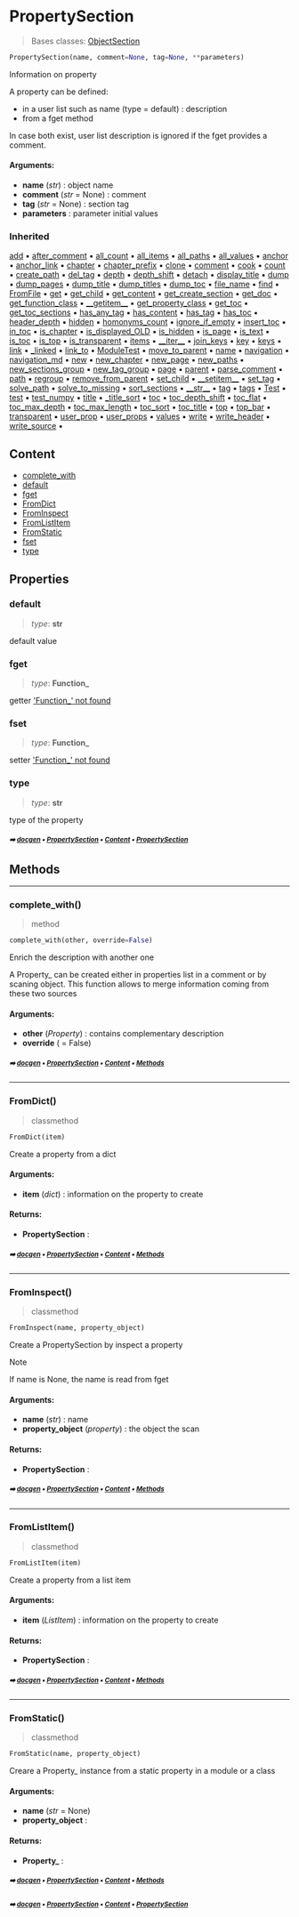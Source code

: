 # PropertySection

> Bases classes: [ObjectSection](pydoc-objectsection.md#objectsection)

``` python
PropertySection(name, comment=None, tag=None, **parameters)
```

Information on property

A property can be defined:
- in a user list such as name (type = default) : description
- from a fget method

In case both exist, user list description is ignored if the
fget provides a comment.

#### Arguments:
- **name** (_str_) : object name
- **comment** (_str_ = None) : comment
- **tag** (_str_ = None) : section tag
- **parameters** : parameter initial values

### Inherited

[add](tree-tree.md#add) :black_small_square: [after_comment](docum-section.md#after_comment) :black_small_square: [all_count](tree-tree.md#all_count) :black_small_square: [all_items](tree-tree.md#all_items) :black_small_square: [all_paths](tree-tree.md#all_paths) :black_small_square: [all_values](tree-tree.md#all_values) :black_small_square: [anchor](docum-section.md#anchor) :black_small_square: [anchor_link](docum-section.md#anchor_link) :black_small_square: [chapter](docum-section.md#chapter) :black_small_square: [chapter_prefix](docum-section.md#chapter_prefix) :black_small_square: [clone](pydoc-objectsection.md#clone) :black_small_square: [comment](docum-section.md#comment) :black_small_square: [cook](docum-section.md#cook) :black_small_square: [count](tree-tree.md#count) :black_small_square: [create_path](tree-tree.md#create_path) :black_small_square: [del_tag](docum-section.md#del_tag) :black_small_square: [depth](tree-tree.md#depth) :black_small_square: [depth_shift](docum-section.md#depth_shift) :black_small_square: [detach](tree-tree.md#detach) :black_small_square: [display_title](docum-section.md#display_title) :black_small_square: [dump](tree-tree.md#dump) :black_small_square: [dump_pages](docum-section.md#dump_pages) :black_small_square: [dump_title](docum-section.md#dump_title) :black_small_square: [dump_titles](docum-section.md#dump_titles) :black_small_square: [dump_toc](docum-section.md#dump_toc) :black_small_square: [file_name](docum-section.md#file_name) :black_small_square: [find](tree-tree.md#find) :black_small_square: [FromFile](tree-tree.md#fromfile) :black_small_square: [get](tree-tree.md#get) :black_small_square: [get_child](tree-treelist.md#get_child) :black_small_square: [get_content](docum-section.md#get_content) :black_small_square: [get_create_section](docum-section.md#get_create_section) :black_small_square: [get_doc](pydoc-objectsection.md#get_doc) :black_small_square: [get_function_class](pydoc-objectsection.md#get_function_class) :black_small_square: [\_\_getitem__](tree-tree.md#__getitem__) :black_small_square: [get_property_class](pydoc-objectsection.md#get_property_class) :black_small_square: [get_toc](docum-section.md#get_toc) :black_small_square: [get_toc_sections](docum-section.md#get_toc_sections) :black_small_square: [has_any_tag](docum-section.md#has_any_tag) :black_small_square: [has_content](docum-section.md#has_content) :black_small_square: [has_tag](docum-section.md#has_tag) :black_small_square: [has_toc](docum-section.md#has_toc) :black_small_square: [header_depth](docum-section.md#header_depth) :black_small_square: [hidden](docum-section.md#hidden) :black_small_square: [homonyms_count](docum-section.md#homonyms_count) :black_small_square: [ignore_if_empty](docum-section.md#ignore_if_empty) :black_small_square: [insert_toc](docum-section.md#insert_toc) :black_small_square: [in_toc](docum-section.md#in_toc) :black_small_square: [is_chapter](docum-section.md#is_chapter) :black_small_square: [is_displayed_OLD](docum-section.md#is_displayed_old) :black_small_square: [is_hidden](docum-section.md#is_hidden) :black_small_square: [is_page](docum-section.md#is_page) :black_small_square: [is_text](docum-section.md#is_text) :black_small_square: [is_toc](docum-section.md#is_toc) :black_small_square: [is_top](tree-tree.md#is_top) :black_small_square: [is_transparent](docum-section.md#is_transparent) :black_small_square: [items](tree-treelist.md#items) :black_small_square: [\_\_iter__](tree-tree.md#__iter__) :black_small_square: [join_keys](tree-tree.md#join_keys) :black_small_square: [key](tree-tree.md#key) :black_small_square: [keys](tree-treelist.md#keys) :black_small_square: [link](docum-section.md#link) :black_small_square: [\_linked](docum-section.md#_linked) :black_small_square: [link_to](docum-section.md#link_to) :black_small_square: [ModuleTest](docum-section.md#moduletest) :black_small_square: [move_to_parent](tree-tree.md#move_to_parent) :black_small_square: [name](pydoc-objectsection.md#name) :black_small_square: [navigation](docum-section.md#navigation) :black_small_square: [navigation_md](docum-section.md#navigation_md) :black_small_square: [new](docum-section.md#new) :black_small_square: [new_chapter](docum-section.md#new_chapter) :black_small_square: [new_page](docum-section.md#new_page) :black_small_square: [new_paths](tree-tree.md#new_paths) :black_small_square: [new_sections_group](docum-section.md#new_sections_group) :black_small_square: [new_tag_group](docum-section.md#new_tag_group) :black_small_square: [page](docum-section.md#page) :black_small_square: [parent](tree-tree.md#parent) :black_small_square: [parse_comment](docum-section.md#parse_comment) :black_small_square: [path](tree-tree.md#path) :black_small_square: [regroup](pydoc-objectsection.md#regroup) :black_small_square: [remove_from_parent](tree-treelist.md#remove_from_parent) :black_small_square: [set_child](tree-treelist.md#set_child) :black_small_square: [\_\_setitem__](tree-tree.md#__setitem__) :black_small_square: [set_tag](docum-section.md#set_tag) :black_small_square: [solve_path](tree-tree.md#solve_path) :black_small_square: [solve_to_missing](tree-tree.md#solve_to_missing) :black_small_square: [sort_sections](docum-section.md#sort_sections) :black_small_square: [\_\_str__](pydoc-objectsection.md#__str__) :black_small_square: [tag](docum-section.md#tag) :black_small_square: [tags](docum-section.md#tags) :black_small_square: [Test](docum-section.md#test) :black_small_square: [test](parse---parser.md#test) :black_small_square: [test_numpy](tree-tree.md#test_numpy) :black_small_square: [title](docum-section.md#title) :black_small_square: [\_title_sort](docum-section.md#_title_sort) :black_small_square: [toc](docum-section.md#toc) :black_small_square: [toc_depth_shift](docum-section.md#toc_depth_shift) :black_small_square: [toc_flat](docum-section.md#toc_flat) :black_small_square: [toc_max_depth](docum-section.md#toc_max_depth) :black_small_square: [toc_max_length](docum-section.md#toc_max_length) :black_small_square: [toc_sort](docum-section.md#toc_sort) :black_small_square: [toc_title](docum-section.md#toc_title) :black_small_square: [top](tree-tree.md#top) :black_small_square: [top_bar](docum-section.md#top_bar) :black_small_square: [transparent](docum-section.md#transparent) :black_small_square: [user_prop](docum-section.md#user_prop) :black_small_square: [user_props](docum-section.md#user_props) :black_small_square: [values](tree-treelist.md#values) :black_small_square: [write](docum-section.md#write) :black_small_square: [write_header](docum-section.md#write_header) :black_small_square: [write_source](docum-section.md#write_source) :black_small_square:

## Content

- [complete_with](pydoc-propertysection.md#complete_with)
- [default](pydoc-propertysection.md#default)
- [fget](pydoc-propertysection.md#fget)
- [FromDict](pydoc-propertysection.md#fromdict)
- [FromInspect](pydoc-propertysection.md#frominspect)
- [FromListItem](pydoc-propertysection.md#fromlistitem)
- [FromStatic](pydoc-propertysection.md#fromstatic)
- [fset](pydoc-propertysection.md#fset)
- [type](pydoc-propertysection.md#type)

## Properties



### default

> _type_: **str**
>

default value

### fget

> _type_: **Function_**
>

getter ['Function_' not found]()

### fset

> _type_: **Function_**
>

setter ['Function_' not found]()

### type

> _type_: **str**
>

type of the property

##### <sub>:arrow_right: [docgen](index.md#docgen) :black_small_square: [PropertySection](pydoc-propertysection.md#propertysection) :black_small_square: [Content](pydoc-propertysection.md#content) :black_small_square: [PropertySection](pydoc-propertysection.md#propertysection)</sub>

## Methods



----------
### complete_with()

> method

``` python
complete_with(other, override=False)
```

Enrich the description with another one

A Property_ can be created either in properties list in a comment
or by scaning object.
This function allows to merge information coming from these two sources

#### Arguments:
- **other** (_Property_) : contains complementary description
- **override** ( = False)

##### <sub>:arrow_right: [docgen](index.md#docgen) :black_small_square: [PropertySection](pydoc-propertysection.md#propertysection) :black_small_square: [Content](pydoc-propertysection.md#content) :black_small_square: [Methods](pydoc-propertysection.md#methods)</sub>

----------
### FromDict()

> classmethod

``` python
FromDict(item)
```

Create a property from a dict

#### Arguments:
- **item** (_dict_) : information on the property to create



#### Returns:
- **PropertySection** :

##### <sub>:arrow_right: [docgen](index.md#docgen) :black_small_square: [PropertySection](pydoc-propertysection.md#propertysection) :black_small_square: [Content](pydoc-propertysection.md#content) :black_small_square: [Methods](pydoc-propertysection.md#methods)</sub>

----------
### FromInspect()

> classmethod

``` python
FromInspect(name, property_object)
```

Create a PropertySection by inspect a property

> [!NOTE]
> If name is None, the name is read from fget

#### Arguments:
- **name** (_str_) : name
- **property_object** (_property_) : the object the scan



#### Returns:
- **PropertySection** :

##### <sub>:arrow_right: [docgen](index.md#docgen) :black_small_square: [PropertySection](pydoc-propertysection.md#propertysection) :black_small_square: [Content](pydoc-propertysection.md#content) :black_small_square: [Methods](pydoc-propertysection.md#methods)</sub>

----------
### FromListItem()

> classmethod

``` python
FromListItem(item)
```

Create a property from a list item

#### Arguments:
- **item** (_ListItem_) : information on the property to create



#### Returns:
- **PropertySection** :

##### <sub>:arrow_right: [docgen](index.md#docgen) :black_small_square: [PropertySection](pydoc-propertysection.md#propertysection) :black_small_square: [Content](pydoc-propertysection.md#content) :black_small_square: [Methods](pydoc-propertysection.md#methods)</sub>

----------
### FromStatic()

> classmethod

``` python
FromStatic(name, property_object)
```

Creare a Property_ instance from a static property in a module or a class

#### Arguments:
- **name** (_str_ = None)
- **property_object** : 



#### Returns:
- **Property_** :

##### <sub>:arrow_right: [docgen](index.md#docgen) :black_small_square: [PropertySection](pydoc-propertysection.md#propertysection) :black_small_square: [Content](pydoc-propertysection.md#content) :black_small_square: [Methods](pydoc-propertysection.md#methods)</sub>

##### <sub>:arrow_right: [docgen](index.md#docgen) :black_small_square: [PropertySection](pydoc-propertysection.md#propertysection) :black_small_square: [Content](pydoc-propertysection.md#content) :black_small_square: [PropertySection](pydoc-propertysection.md#propertysection)</sub>